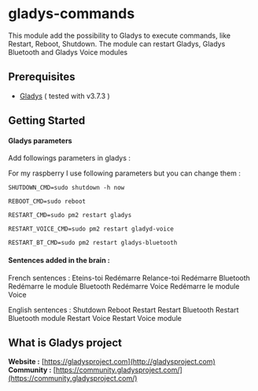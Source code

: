 # gladys-commands

This module add the possibility to Gladys to execute commands, like Restart, Reboot, Shutdown.
The module can restart Gladys, Gladys Bluetooth and Gladys Voice modules

Prerequisites
-------------

- [Gladys](http://gladysproject.com) ( tested with v3.7.3 )

 
Getting Started
---------------
#### Gladys parameters

Add followings parameters in gladys :

For my raspberry I use following parameters but you can change them :
```
SHUTDOWN_CMD=sudo shutdown -h now
```
```
REBOOT_CMD=sudo reboot
```
```
RESTART_CMD=sudo pm2 restart gladys
```
```
RESTART_VOICE_CMD=sudo pm2 restart gladyd-voice
```
```
RESTART_BT_CMD=sudo pm2 restart gladys-bluetooth
```


#### Sentences added in the brain :
French sentences :
Eteins-toi
Redémarre
Relance-toi
Redémarre Bluetooth
Redémarre le module Bluetooth
Redémarre Voice
Redémarre le module Voice

English sentences :
Shutdown
Reboot
Restart
Restart Bluetooth
Restart Bluetooth module
Restart Voice
Restart Voice module

####

What is Gladys project
-------------

**Website :** [https://gladysproject.com](http://gladysproject.com) <br>
**Community :** [https://community.gladysproject.com/](https://community.gladysproject.com/)

